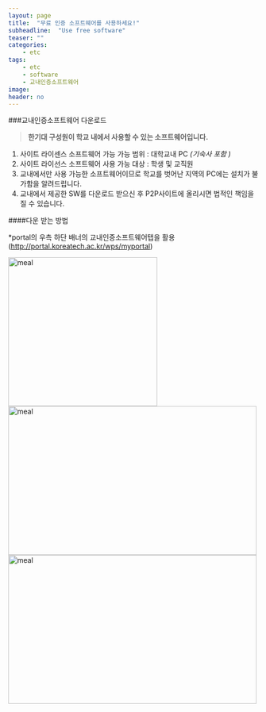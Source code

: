 ```yaml
---
layout: page
title:  "무료 인증 소프트웨어를 사용하세요!"
subheadline:  "Use free software"
teaser: ""
categories:
    - etc
tags:
    - etc
    - software
    - 교내인증소프트웨어
image:
header: no
---
```

###교내인증소프트웨어 다운로드

> **한기대 구성원이 학교 내에서 사용할 수 있는 소프트웨어입니다.**     
 1) 사이트 라이센스 소프트웨어 가능 가능 범위 : 대학교내 PC *(기숙사 포함 )*     
 2) 사이트 라이선스 소프트웨어 사용 가능 대상 : 학생 및 교직원     
 3) 교내에서만 사용 가능한 소프트웨어이므로 학교를 벗어난 지역의 PC에는 설치가 불가함을 알려드립니다.     
 4) 교내에서 제공한 SW를 다운로드 받으신 후 P2P사이트에 올리시면 법적인 책임을 질 수 있습니다.     

####다운 받는 방법

*portal의 우측 하단 배너의 교내인증소프트웨어탭을 활용 (<http://portal.koreatech.ac.kr/wps/myportal>)    

<img src="https://kknn8.github.io/images/software1.bmp" width="300" height="300" alt="meal" />

<img src="https://kknn8.github.io/images/software2.bmp" width="500" height="300" alt="meal" />

<img src="https://kknn8.github.io/images/software3.bmp" width="500" height="300" alt="meal" />

